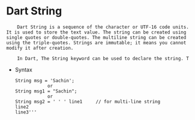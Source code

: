 #  Dart String

        Dart String is a sequence of the character or UTF-16 code units. It is used to store the text value. The string can be created using single quotes or double-quotes. The multiline string can be created using the triple-quotes. Strings are immutable; it means you cannot modify it after creation.

        In Dart, The String keyword can be used to declare the string. T

*   Syntax

        String msg = 'Sachin';  
                    or  
        String msg1 = "Sachin";  
                    or  
        String msg2 = ' ' ' line1     // for multi-line string
        line2  
        line3'''         
